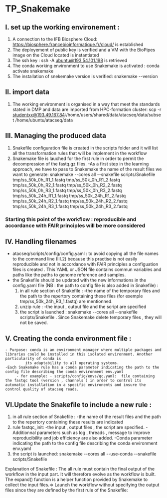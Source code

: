 # TP_Snakemake
## I. set up the working environement :
 1.	A connection to the IFB Biosphere Cloud: https://biosphere.francebioinformatique.fr/cloud/ is established
 2.	The deployement of public key is verified and a VM with the BioPipes image on the Cloud located is instantiated
 3.  The ssh key : ssh -A ubuntu@193.54.101.198 is retrieved
 4.  The conda working environment to use Snakemake is activated : conda activate snakemake
 5.  The installation of snekemake version is verified: snakemake --version
## II. import data
  1.  The working environment is organised in a way that meet the standards stated in DMP and data are imported from HPC-formation cluster:
             scp -r studentxx@193.49.167.84:/home/users/shared/data/atacseq/data/subset /home/ubuntu/atacseq/data
## III. Managing the produced data
 1.  Snakefile configuration file is created in the scripts folder and it will list all the transformation rules that will be implement in the workflow
 2.  Snakemake file is lauched for the first rule in order to permit the decompression of the fastq.gz files.
     -As a first step in the learning approach, we have to pass to Snakemake the name of the result files we want to generate:
snakemake --cores all --snakefile scripts/Snakefile tmp/ss_50k_0h_R1_1.fastq tmp/ss_50k_0h_R1_2.fastq tmp/ss_50k_0h_R2_1.fastq tmp/ss_50k_0h_R2_2.fastq tmp/ss_50k_0h_R3_1.fastq tmp/ss_50k_0h_R3_2.fastq tmp/ss_50k_24h_R1_1.fastq tmp/ss_50k_24h_R1_2.fastq tmp/ss_50k_24h_R2_1.fastq tmp/ss_50k_24h_R2_2.fastq tmp/ss_50k_24h_R3_1.fastq tmp/ss_50k_24h_R3_2.fastq

###  Starting this point of the workflow : reproducible and accordance with FAIR principles will be more considered ####

## IV. Handling filenames
   - atacseq/scripts/config/config.yaml : to avoid copying all the file names to the command line (III.2) because this practise is not easily reproducible and not in accordance with FAIR principles a configuation files is created . This YAML or JSON file contains commun variables and paths like the paths to genome reference and samples.
   - the Snakefile should be updated with the new informations in the config.yaml file (NB : the path to config file is also added in Snakefile) :
      1. in all rule section of Snakefile : 
         -the name of the temporary files and the path to the repertory containing these files (for exemple tmp/ss_50k_24h_R3_1.fastq) are mentionned. 
      2. unzip rule :
           -the input , output file and the script are specified  
      3. the script is launched : snakemake --cores all --snakefile scripts/Snakefile . Since Snakemake delete temporary files , they will not be saved. 

## V. Creating the conda environment file : 
    - Purpose: conda is an environment manager where multiple packages and libraries could be installed in this isolated environment. Another particularity of conda is 
             its adaptability to all operating systems.
    -Each Snakemake rule has a conda parameter indicating the path to the config file describing the conda environment env.yaml
         - for example: - scripts/config/envs/qc.yaml:  file containing the fastqc tool (version , channels ) in order to control its automatic installation in a specific environemts and insure the control quality of atacseq reads. 

## VI.Update the Snakefile to include a new rule  : 
   1. in all rule section of Snakefile : 
      -the name of the result files and the path to the repertory containing these results are indicated
   2. rule fastqc_init:
      -the input , output files , the script are specified. 
      -Additionnal parameters such as log , threads , message to improve reproducibility and job efficiency are also added.
      -Conda parameter indicating the path to the config file describing the conda environment env.yaml 
   3. the script is launched: snakemake --cores all --use-conda --snakefile scripts/Snakefile


Explanation of Snakefile :
The all rule must contain the final output of the workflow in the input part. It will therefore evolve as the workflow is built. The expand() function is a helper
function provided by Snakemake to collect the input files.=> Launch the workflow without specifying the output files since they are defined by the
first rule of the Snakefile:



   
